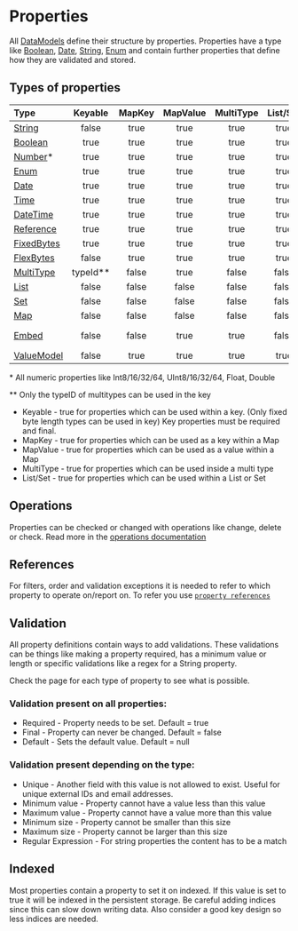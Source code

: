 # Properties

All [DataModels](../datamodel.md) define their structure by properties. Properties 
have a type like [Boolean](types/boolean.md), [Date](types/date.md), [String](types/string.md), 
[Enum](types/enum.md) and contain further properties that define how they are validated 
and stored.

## Types of properties

|Type                                     |Keyable |MapKey|MapValue|MultiType|List/Set|Indexable   |
|:----------------------------------------|:------:|:----:|:------:|:-------:|:------:|:----------:|
|[String](types/string.md)                |false   |true  |true    |true     |true    |true        |
|[Boolean](types/boolean.md)              |true    |true  |true    |true     |true    |true        |
|[Number](types/number.md)*               |true    |true  |true    |true     |true    |true        |
|[Enum](types/enum.md)                    |true    |true  |true    |true     |true    |true        |
|[Date](types/date.md)                    |true    |true  |true    |true     |true    |true        |
|[Time](types/time.md)                    |true    |true  |true    |true     |true    |true        |
|[DateTime](types/datetime.md)            |true    |true  |true    |true     |true    |true        |
|[Reference](types/reference.md)          |true    |true  |true    |true     |true    |true        |
|[FixedBytes](types/fixedBytes.md)        |true    |true  |true    |true     |true    |true        |
|[FlexBytes](types/flexBytes.md)          |false   |true  |true    |true     |true    |true        |
|[MultiType](types/multiType.md)          |typeId**|false |true    |false    |false   |true        |
|[List](types/list.md)                    |false   |false |false   |false    |false   |true        |
|[Set](types/set.md)                      |false   |false |false   |false    |false   |true        |
|[Map](types/map.md)                      |false   |false |false   |false    |false   |key only    |
|[Embed](types/embeddedValues.md)         |false   |false |true    |true     |false   |subProp only|
|[ValueModel](types/valueModel.md)        |false   |true  |true    |true     |true    |true        |

\* All numeric properties like Int8/16/32/64, UInt8/16/32/64, Float, Double 

\*\* Only the typeID of multitypes can be used in the key 


- Keyable - true for properties which can be used within a key. 
            (Only fixed byte length types can be used in key)
            Key properties must be required and final.
- MapKey - true for properties which can be used as a key within a Map
- MapValue - true for properties which can be used as a value within a Map
- MultiType - true for properties which can be used inside a multi type
- List/Set - true for properties which can be used within a List or Set

## Operations

Properties can be checked or changed with operations like change, delete or
check. Read more in the [operations documentation](operations.md)

## References
For filters, order and validation exceptions it is needed to refer
to which property to operate on/report on. To refer you use 
[`property references`](references.md)

## Validation

All property definitions contain ways to add validations. These validations
can be things like making a property required, has a minimum value or
length or specific validations like a regex for a String property.

Check the page for each type of property to see what is possible.

### Validation present on all properties:

* Required - Property needs to be set. Default = true
* Final - Property can never be changed. Default = false
* Default - Sets the default value. Default = null

### Validation present depending on the type:

* Unique - Another field with this value is not allowed to exist. Useful 
for unique external IDs and email addresses.
* Minimum value - Property cannot have a value less than this value
* Maximum value - Property cannot have a value more than this value
* Minimum size - Property cannot be smaller than this size
* Maximum size - Property cannot be larger than this size
* Regular Expression - For string properties the content has to be a match

## Indexed

Most properties contain a property to set it on indexed. If this value is set 
to true it will be indexed in the persistent storage. Be careful adding indices
since this can slow down writing data. Also consider a good key design so less
indices are needed.
